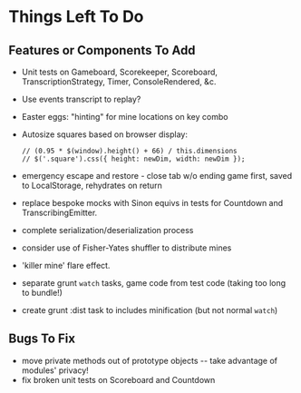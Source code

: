 # Things Left To Do

## Features or Components To Add
 - Unit tests on Gameboard, Scorekeeper, Scoreboard, TranscriptionStrategy, Timer, ConsoleRendered, &c.
 - Use events transcript to replay?
 - Easter eggs: "hinting" for mine locations on key combo
 - Autosize squares based on browser display:
    ```
    // (0.95 * $(window).height() + 66) / this.dimensions
    // $('.square').css({ height: newDim, width: newDim });
    ```
 - emergency escape and restore - close tab w/o ending game first, saved to LocalStorage, rehydrates on return
 - replace bespoke mocks with Sinon equivs in tests for Countdown and TranscribingEmitter.
 - complete serialization/deserialization process
 - consider use of Fisher-Yates shuffler to distribute mines
 - 'killer mine' flare effect.

 - separate grunt `watch` tasks, game code from test code (taking too long to bundle!)
 - create grunt :dist task to includes minification (but not normal `watch`)

## Bugs To Fix
 - move private methods out of prototype objects -- take advantage of modules' privacy!
 - fix broken unit tests on Scoreboard and Countdown
